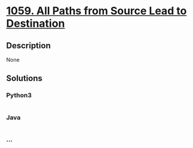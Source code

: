 # [1059. All Paths from Source Lead to Destination](https://leetcode.com/problems/all-paths-from-source-lead-to-destination)

## Description
None


## Solutions


### Python3

```python

```

### Java

```java

```

### ...
```

```

